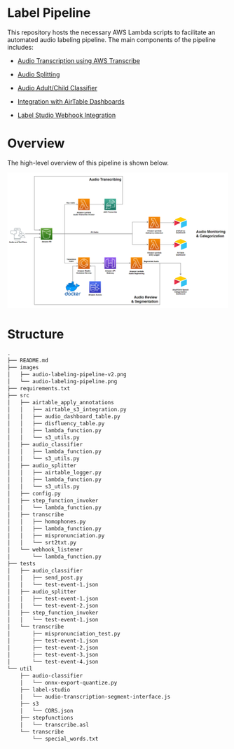 # Label Pipeline

This repository hosts the necessary AWS Lambda scripts to facilitate an automated audio labeling pipeline. The main components of the pipeline includes:

- [Audio Transcription using AWS Transcribe](https://github.com/bookbot-kids/label-pipeline/tree/main/src/transcribe)

- [Audio Splitting](https://github.com/bookbot-kids/label-pipeline/tree/main/src/audio_splitter)

- [Audio Adult/Child Classifier](https://github.com/bookbot-kids/label-pipeline/tree/main/src/audio_classifier)

- [Integration with AirTable Dashboards](https://github.com/bookbot-kids/label-pipeline/tree/main/src/airtable_apply_annotations)

- [Label Studio Webhook Integration](https://github.com/bookbot-kids/label-pipeline/tree/main/src/webhook_listener)

# Overview

The high-level overview of this pipeline is shown below.

![](./images/audio-labeling-pipeline-v2.png)

# Structure

```
.
├── README.md
├── images
│   ├── audio-labeling-pipeline-v2.png
│   └── audio-labeling-pipeline.png
├── requirements.txt
├── src
│   ├── airtable_apply_annotations
│   │   ├── airtable_s3_integration.py
│   │   ├── audio_dashboard_table.py
│   │   ├── disfluency_table.py
│   │   ├── lambda_function.py
│   │   └── s3_utils.py
│   ├── audio_classifier
│   │   ├── lambda_function.py
│   │   └── s3_utils.py
│   ├── audio_splitter
│   │   ├── airtable_logger.py
│   │   ├── lambda_function.py
│   │   └── s3_utils.py
│   ├── config.py
│   ├── step_function_invoker
│   │   └── lambda_function.py
│   ├── transcribe
│   │   ├── homophones.py
│   │   ├── lambda_function.py
│   │   ├── mispronunciation.py
│   │   └── srt2txt.py
│   └── webhook_listener
│       └── lambda_function.py
├── tests
│   ├── audio_classifier
│   │   ├── send_post.py
│   │   └── test-event-1.json
│   ├── audio_splitter
│   │   ├── test-event-1.json
│   │   └── test-event-2.json
│   ├── step_function_invoker
│   │   └── test-event-1.json
│   └── transcribe
│       ├── mispronunciation_test.py
│       ├── test-event-1.json
│       ├── test-event-2.json
│       ├── test-event-3.json
│       └── test-event-4.json
└── util
    ├── audio-classifier
    │   └── onnx-export-quantize.py
    ├── label-studio
    │   └── audio-transcription-segment-interface.js
    ├── s3
    │   └── CORS.json
    ├── stepfunctions
    │   └── transcribe.asl
    └── transcribe
        └── special_words.txt
```
